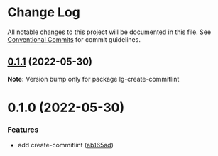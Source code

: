 # Change Log

All notable changes to this project will be documented in this file.
See [Conventional Commits](https://conventionalcommits.org) for commit guidelines.

## [0.1.1](https://github.com/lginsane/lg/compare/lg-create-commitlint@0.1.0...lg-create-commitlint@0.1.1) (2022-05-30)

**Note:** Version bump only for package lg-create-commitlint





# 0.1.0 (2022-05-30)


### Features

* add create-commitlint ([ab165ad](https://github.com/lginsane/lg/commit/ab165adb7048f6c27146f94553d336d25dd08244))
